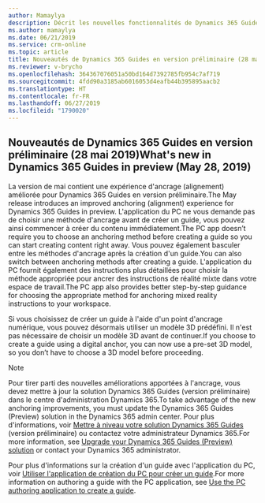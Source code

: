 ```yaml
---
author: Mamaylya
description: Décrit les nouvelles fonctionnalités de Dynamics 365 Guides en version préliminaire pour la publication du 28 mai 2019.
ms.author: mamaylya
ms.date: 06/21/2019
ms.service: crm-online
ms.topic: article
title: Nouveautés de Dynamics 365 Guides en version préliminaire (28 mai 2019)
ms.reviewer: v-brycho
ms.openlocfilehash: 364367076051a50bd164d7392785fb954c7af719
ms.sourcegitcommit: 4fdd90a3185ab6016053d4eafb44b395895aacb2
ms.translationtype: HT
ms.contentlocale: fr-FR
ms.lasthandoff: 06/27/2019
ms.locfileid: "1790020"
---
```

## <a name="whats-new-in-dynamics-365-guides-in-preview-may-28-2019"></a><span data-ttu-id="49c8f-103">Nouveautés de Dynamics 365 Guides en version préliminaire (28 mai 2019)</span><span class="sxs-lookup"><span data-stu-id="49c8f-103">What's new in Dynamics 365 Guides in preview (May 28, 2019)</span></span>

<span data-ttu-id="49c8f-104">La version de mai contient une expérience d'ancrage (alignement) améliorée pour Dynamics 365 Guides en version préliminaire.</span><span class="sxs-lookup"><span data-stu-id="49c8f-104">The May release introduces an improved anchoring (alignment) experience for Dynamics 365 Guides in preview.</span></span> <span data-ttu-id="49c8f-105">L'application du PC ne vous demande pas de choisir une méthode d'ancrage avant de créer un guide, vous pouvez ainsi commencer à créer du contenu immédiatement.</span><span class="sxs-lookup"><span data-stu-id="49c8f-105">The PC app doesn’t require you to choose an anchoring method before creating a guide so you can start creating content right away.</span></span> <span data-ttu-id="49c8f-106">Vous pouvez également basculer entre les méthodes d'ancrage après la création d'un guide.</span><span class="sxs-lookup"><span data-stu-id="49c8f-106">You can also switch between anchoring methods after creating a guide.</span></span> <span data-ttu-id="49c8f-107">L'application du PC fournit également des instructions plus détaillées pour choisir la méthode appropriée pour ancrer des instructions de réalité mixte dans votre espace de travail.</span><span class="sxs-lookup"><span data-stu-id="49c8f-107">The PC app also provides better step-by-step guidance for choosing the appropriate method for anchoring mixed reality instructions to your workspace.</span></span>

<span data-ttu-id="49c8f-108">Si vous choisissez de créer un guide à l'aide d'un point d'ancrage numérique, vous pouvez désormais utiliser un modèle 3D prédéfini. Il n'est pas nécessaire de choisir un modèle 3D avant de continuer.</span><span class="sxs-lookup"><span data-stu-id="49c8f-108">If you choose to create a guide using a digital anchor, you can now use a pre-set 3D model, so you don’t have to choose a 3D model before proceeding.</span></span>

> [!NOTE]
> <span data-ttu-id="49c8f-109">Pour tirer parti des nouvelles améliorations apportées à l'ancrage, vous devez mettre à jour la solution Dynamics 365 Guides (version préliminaire) dans le centre d'administration Dynamics 365.</span><span class="sxs-lookup"><span data-stu-id="49c8f-109">To take advantage of the new anchoring improvements, you must update the Dynamics 365 Guides (Preview) solution in the Dynamics 365 admin center.</span></span> <span data-ttu-id="49c8f-110">Pour plus d'informations, voir <a href="https://docs.microsoft.com/dynamics365/mixed-reality/guides/upgrade" target="_blank">Mettre à niveau votre solution Dynamics 365 Guides</a> (version préliminaire) ou contactez votre administrateur Dynamics 365.</span><span class="sxs-lookup"><span data-stu-id="49c8f-110">For more information, see <a href="https://docs.microsoft.com/dynamics365/mixed-reality/guides/upgrade" target="_blank">Upgrade your Dynamics 365 Guides (Preview) solution</a> or contact your Dynamics 365 administrator.</span></span>

<span data-ttu-id="49c8f-111">Pour plus d'informations sur la création d'un guide avec l'application du PC, voir <a href="https://docs.microsoft.com/dynamics365/mixed-reality/guides/pc-authoring" target="_blank">Utiliser l'application de création du PC pour créer un guide</a>.</span><span class="sxs-lookup"><span data-stu-id="49c8f-111">For more information on authoring a guide with the PC application, see <a href="https://docs.microsoft.com/dynamics365/mixed-reality/guides/pc-authoring" target="_blank">Use the PC authoring application to create a guide</a>.</span></span>


